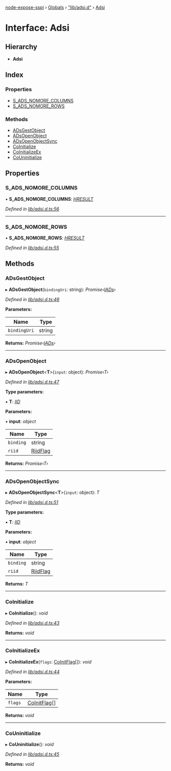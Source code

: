 [node-expose-sspi](../README.md) › [Globals](../globals.md) › ["lib/adsi.d"](../modules/_lib_adsi_d_.md) › [Adsi](_lib_adsi_d_.adsi.md)

# Interface: Adsi

## Hierarchy

* **Adsi**

## Index

### Properties

* [S_ADS_NOMORE_COLUMNS](_lib_adsi_d_.adsi.md#s_ads_nomore_columns)
* [S_ADS_NOMORE_ROWS](_lib_adsi_d_.adsi.md#s_ads_nomore_rows)

### Methods

* [ADsGestObject](_lib_adsi_d_.adsi.md#adsgestobject)
* [ADsOpenObject](_lib_adsi_d_.adsi.md#adsopenobject)
* [ADsOpenObjectSync](_lib_adsi_d_.adsi.md#adsopenobjectsync)
* [CoInitialize](_lib_adsi_d_.adsi.md#coinitialize)
* [CoInitializeEx](_lib_adsi_d_.adsi.md#coinitializeex)
* [CoUninitialize](_lib_adsi_d_.adsi.md#couninitialize)

## Properties

###  S_ADS_NOMORE_COLUMNS

• **S_ADS_NOMORE_COLUMNS**: *[HRESULT](../modules/_lib_adsi_d_.md#hresult)*

*Defined in [lib/adsi.d.ts:56](https://github.com/jlguenego/node-expose-sspi/blob/45f90aa/lib/adsi.d.ts#L56)*

___

###  S_ADS_NOMORE_ROWS

• **S_ADS_NOMORE_ROWS**: *[HRESULT](../modules/_lib_adsi_d_.md#hresult)*

*Defined in [lib/adsi.d.ts:55](https://github.com/jlguenego/node-expose-sspi/blob/45f90aa/lib/adsi.d.ts#L55)*

## Methods

###  ADsGestObject

▸ **ADsGestObject**(`bindingUri`: string): *Promise‹[IADs](_lib_adsi_d_.iads.md)›*

*Defined in [lib/adsi.d.ts:46](https://github.com/jlguenego/node-expose-sspi/blob/45f90aa/lib/adsi.d.ts#L46)*

**Parameters:**

Name | Type |
------ | ------ |
`bindingUri` | string |

**Returns:** *Promise‹[IADs](_lib_adsi_d_.iads.md)›*

___

###  ADsOpenObject

▸ **ADsOpenObject**<**T**>(`input`: object): *Promise‹T›*

*Defined in [lib/adsi.d.ts:47](https://github.com/jlguenego/node-expose-sspi/blob/45f90aa/lib/adsi.d.ts#L47)*

**Type parameters:**

▪ **T**: *[IID](_lib_adsi_d_.iid.md)*

**Parameters:**

▪ **input**: *object*

Name | Type |
------ | ------ |
`binding` | string |
`riid` | [RiidFlag](../modules/_lib_adsi_d_.md#riidflag) |

**Returns:** *Promise‹T›*

___

###  ADsOpenObjectSync

▸ **ADsOpenObjectSync**<**T**>(`input`: object): *T*

*Defined in [lib/adsi.d.ts:51](https://github.com/jlguenego/node-expose-sspi/blob/45f90aa/lib/adsi.d.ts#L51)*

**Type parameters:**

▪ **T**: *[IID](_lib_adsi_d_.iid.md)*

**Parameters:**

▪ **input**: *object*

Name | Type |
------ | ------ |
`binding` | string |
`riid` | [RiidFlag](../modules/_lib_adsi_d_.md#riidflag) |

**Returns:** *T*

___

###  CoInitialize

▸ **CoInitialize**(): *void*

*Defined in [lib/adsi.d.ts:43](https://github.com/jlguenego/node-expose-sspi/blob/45f90aa/lib/adsi.d.ts#L43)*

**Returns:** *void*

___

###  CoInitializeEx

▸ **CoInitializeEx**(`flags`: [CoInitFlag](../modules/_lib_flags_index_d_.md#coinitflag)[]): *void*

*Defined in [lib/adsi.d.ts:44](https://github.com/jlguenego/node-expose-sspi/blob/45f90aa/lib/adsi.d.ts#L44)*

**Parameters:**

Name | Type |
------ | ------ |
`flags` | [CoInitFlag](../modules/_lib_flags_index_d_.md#coinitflag)[] |

**Returns:** *void*

___

###  CoUninitialize

▸ **CoUninitialize**(): *void*

*Defined in [lib/adsi.d.ts:45](https://github.com/jlguenego/node-expose-sspi/blob/45f90aa/lib/adsi.d.ts#L45)*

**Returns:** *void*
